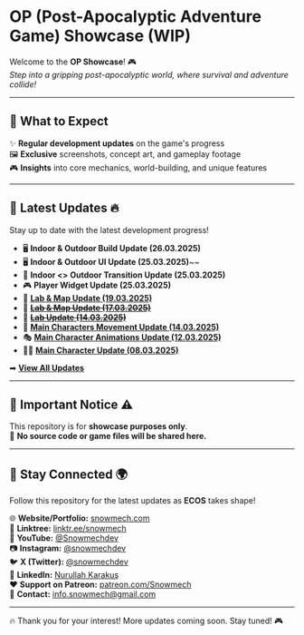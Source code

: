 # OP (Post-Apocalyptic Adventure Game) Showcase (WIP)

Welcome to the **OP Showcase**! 🎮  
*Step into a gripping post-apocalyptic world, where survival and adventure collide!*

---

## 🚀 What to Expect  
✨ **Regular development updates** on the game's progress  
🖼 **Exclusive** screenshots, concept art, and gameplay footage  
🎮 **Insights** into core mechanics, world-building, and unique features  

---

## 📢 Latest Updates 🔥  

Stay up to date with the latest development progress!  

- 🖥️ **Indoor & Outdoor Build Update (26.03.2025)**  
- 🖥️ **Indoor & Outdoor UI Update (25.03.2025)**~~  
- 🔄 **Indoor <> Outdoor Transition Update (25.03.2025)**  
- 🎮 **Player Widget Update (25.03.2025)**  
- 🧪 **[Lab & Map Update (19.03.2025)](Updates/Building/Lab/Lab.md)**  
- 🧪 ~~**[Lab & Map Update (17.03.2025)](Updates/Building/Lab/Lab.md)**~~  
- 🧪 ~~**[Lab Update (14.03.2025)](Updates/Building/Lab/Lab.md)**~~  
- 🚶 **[Main Characters Movement Update (14.03.2025)](Updates/Functions/MainCharacters.md)**  
- 🎭 **[Main Character Animations Update (12.03.2025)](Updates/Animations/MainCharactersAnimations.md)**  
- 🧑‍🎨 **[Main Character Update (08.03.2025)](Updates/Characters/MainCharacter.md)**  

➡ **[View All Updates](Updates/Update.md)**  

---

## 📌 Important Notice ⚠️  
This repository is for **showcase purposes only**.  
🚫 **No source code or game files will be shared here.**  

---

## 🔔 Stay Connected 🌍
Follow this repository for the latest updates as **ECOS** takes shape!

🌐 **Website/Portfolio:** [snowmech.com](https://snowmech.com/)  
📌 **Linktree:** [linktr.ee/snowmech](https://linktr.ee/snowmech)  
🎥 **YouTube:** [@Snowmechdev](https://www.youtube.com/@Snowmechdev)  
📷 **Instagram:** [@snowmechdev](https://www.instagram.com/snowmechdev/)  
🐦 **X (Twitter):** [@snowmechdev](https://twitter.com/snowmechdev)  
💼 **LinkedIn:** [Nurullah Karakuş](https://www.linkedin.com/in/nurullahkarakus/)  
❤️ **Support on Patreon:** [patreon.com/Snowmech](https://patreon.com/Snowmech)  
📧 **Contact:** info.snowmech@gmail.com

---

🔥 Thank you for your interest! More updates coming soon. Stay tuned! 🎮  
